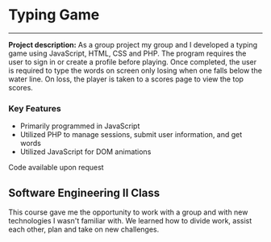# Typing Game
---

**Project description:** As a group project my group and I developed a typing game using JavaScript, HTML, CSS and PHP. The program requires the user to sign in or create a profile before playing. Once completed, the user is required to type the words on screen only losing when one falls below the water line. On loss, the player is taken to a scores page to view the top scores.

### Key Features
* Primarily programmed in JavaScript
* Utilized PHP to manage sessions, submit user information, and get words
* Utilized JavaScript for DOM animations

Code available upon request

## Software Engineering II Class
This course gave me the opportunity to work with a group and with new technologies I wasn't familiar with. We learned how to divide work, assist each other, plan and take on new challenges.
